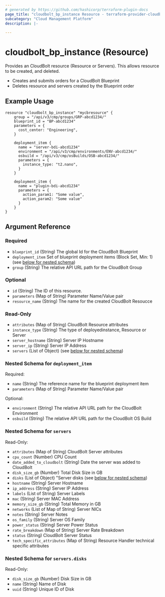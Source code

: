 ```yaml
---
# generated by https://github.com/hashicorp/terraform-plugin-docs
page_title: "cloudbolt_bp_instance Resource - terraform-provider-cloudbolt"
subcategory: "Cloud Management Platform"
description: |-
  
---
```


# cloudbolt_bp_instance (Resource)

Provides an CloudBolt resource (Resource or Servers). This allows resource to be created, and deleted.
- Creates and submits orders for a CloudBolt Blueprint
- Deletes resource and servers created by the Blueprint order

## Example Usage
```hcl
resource "cloudbolt_bp_instance" "mycbresource" {
    group = "/api/v3/cmp/groups/GRP-abcd1234/"
    blueprint_id = "BP-abcd1234"
    parameters = {
      cost_center: "Engineering",
    }

    deployment_item {
      name = "server-bdi-abcd1234"
      environment = "/api/v3/cmp/environments/ENV-abcd1234/"
      osbuild = "/api/v3/cmp/osBuilds/OSB-abcd1234/"
      parameters = {
        instance_type: "t2.nano",
      }
    }

    deployment_item {
      name = "plugin-bdi-abcd1234"
      parameters = {
        action_param1: "Some value",
        action_param2: "Some value"
      }
    }
}
```

<!-- schema generated by tfplugindocs -->
## Argument Reference

### Required

- `blueprint_id` (String) The global Id for the CloudBolt Blueprint
- `deployment_item` Set of blueprint deployment items (Block Set, Min: 1) (see [below for nested schema](#nestedblock--deployment_item))
- `group` (String) The relative API URL path for the CloudBolt Group

### Optional

- `id` (String) The ID of this resource.
- `parameters` (Map of String) Parameter Name/Value pair
- `resource_name` (String) The name for the created CloudBolt Resoucce

### Read-Only

- `attributes` (Map of String) CloudBolt Resource attributes
- `instance_type` (String) The type of deployedinstance, Resource or Server
- `server_hostname` (String) Server IP Hostname
- `server_ip` (String) Server IP Address
- `servers` (List of Object) (see [below for nested schema](#nestedatt--servers))

<a id="nestedblock--deployment_item"></a>
### Nested Schema for `deployment_item`

Required:

- `name` (String) The reference name for the blueprint deployment item
- `parameters` (Map of String) Parameter Name/Value pair

Optional:

- `environment` (String) The relative API URL path for the CloudBolt Environment
- `osbuild` (String) The relative API URL path for the CloudBolt OS Build


<a id="nestedatt--servers"></a>
### Nested Schema for `servers`

Read-Only:

- `attributes` (Map of String) CloudBolt Server attributes
- `cpu_count` (Number) CPU Count 
- `date_added_to_cloudbolt` (String) Date the server was added to CloudBolt
- `disk_size_gb` (Number) Total Disk Size in GB
- `disks` (List of Object) "Server disks (see [below for nested schema](#nestedobjatt--servers--disks))
- `hostname` (String) Server Hostname
- `ip_address` (String) Server IP Address
- `labels` (List of String) Server Labels
- `mac` (String) Server MAC Address
- `memory_size_gb` (String) Total Memory in GB
- `networks` (List of Map of String) Server NICs
- `notes` (String) Server Notes
- `os_family` (String) Server OS Family
- `power_status` (String) Server Power Status
- `rate_breakdown` (Map of String) Server Rate Breakdown
- `status` (String) CloudBolt Server Status
- `tech_specific_attributes` (Map of String) Resource Handler technical specific attributes

<a id="nestedobjatt--servers--disks"></a>
### Nested Schema for `servers.disks`

Read-Only:

- `disk_size_gb` (Number) Disk Size in GB
- `name` (String) Name of Disk
- `uuid` (String) Unique ID of Disk


